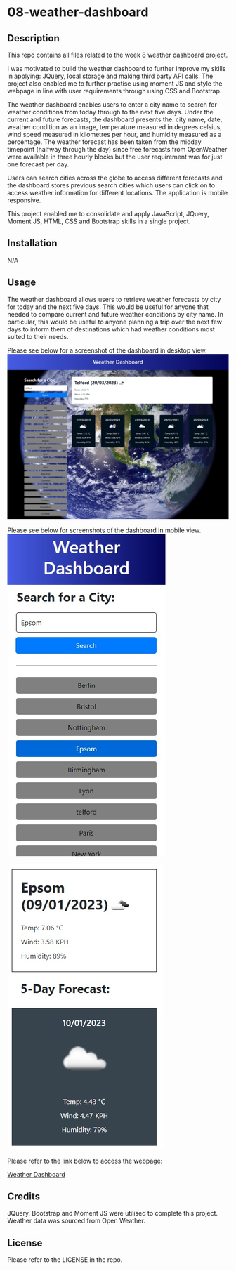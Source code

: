 # 08-weather-dashboard

## Description

This repo contains all files related to the week 8 weather dashboard project.

I was motivated to build the weather dashboard to further improve my skills in applying: JQuery, local storage and making third party API calls. The project also enabled me to further practise using moment JS and style the webpage in line with user requirements through using CSS and Bootstrap.

The weather dashboard enables users to enter a city name to search for weather conditions from today through to the next five days. Under the current and future forecasts, the dashboard presents the: city name, date, weather condition as an image, temperature measured in degrees celsius, wind speed measured in kilometres per hour, and humidity measured as a percentage. The weather forecast has been taken from the midday timepoint (halfway through the day) since free forecasts from OpenWeather were available in three hourly blocks but the user requirement was for just one forecast per day.

Users can search cities across the globe to access different forecasts and the dashboard stores previous search cities which users can click on to access weather information for different locations. The application is mobile responsive.

This project enabled me to consolidate and apply JavaScript, JQuery, Moment JS, HTML, CSS and Bootstrap skills in a single project.

## Installation

N/A

## Usage

The weather dashboard allows users to retrieve weather forecasts by city for today and the next five days. This would be useful for anyone that needed to compare current and future weather conditions by city name. In particular, this would be useful to anyone planning a trip over the next few days to inform them of destinations which had weather conditions most suited to their needs.

Please see below for a screenshot of the dashboard in desktop view.
![Weather Dashboard webpage](/assets/Weather-dashboard-styled-desktop.jpeg)

Please see below for screenshots of the dashboard in mobile view.
![Weather Dashboard webpage](/assets/Weather-dashboard-mobile-view.jpeg)

![Weather Dashboard webpage](/assets/Weather-dashboard-mobile-view-2.jpeg)

Please refer to the link below to access the webpage:

[Weather Dashboard](https://nwinch1512.github.io/08-weather-dashboard// "Visit Weather Dashboard website")

## Credits

JQuery, Bootstrap and Moment JS were utilised to complete this project. Weather data was sourced from Open Weather.

## License

Please refer to the LICENSE in the repo.

